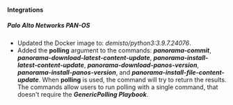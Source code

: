 #### Integrations
##### Palo Alto Networks PAN-OS
- Updated the Docker image to: *demisto/python3:3.9.7.24076*.
- Added the **polling** argument to the commands: ***panorama-commit***, ***panorama-download-latest-content-update***, ***panorama-install-latest-content-update***, ***panorama-download-panos-version***, ***panorama-install-panos-version***, and ***panorama-install-file-content-update***. 
When **polling** is used, the command will try to return the results. The commands allow users to run polling with a single command, that doesn't require the ***GenericPolling Playbook***.